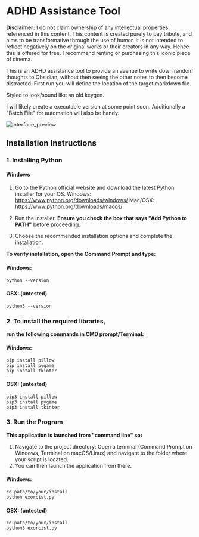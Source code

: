 # ADHD Assistance Tool

**Disclaimer:**
I do not claim ownership of any intellectual properties referenced in this content. This content is created purely to pay tribute, and aims to be transformative through the use of humor. It is not intended to reflect negatively on the original works or their creators in any way. Hence this is offered for free.
I recommend renting or purchasing this iconic piece of cinema.

This is an ADHD assistance tool to provide an avenue to write down random thoughts to Obsidian, without then seeing the other notes to then become distracted.
First run you will define the location of the target markdown file.

Styled to look/sound like an old keygen.

I will likely create a executable version at some point soon. Additionally a "Batch File" for automation will also be handy.

![interface_preview](https://github.com/user-attachments/assets/56af72bc-79f3-446d-ac33-21758c5e14cf)

## Installation Instructions

### 1. Installing Python

#### Windows
1. Go to the Python official website and download the latest Python installer for your OS.
  Windows: https://www.python.org/downloads/windows/
  Mac/OSX: https://www.python.org/downloads/macos/

2. Run the installer. **Ensure you check the box that says "Add Python to PATH"** before proceeding.
3. Choose the recommended installation options and complete the installation.

**To verify installation, open the Command Prompt and type:**

#### Windows:
```
python --version
```
#### OSX: (untested)
```
python3 --version
```

### 2. To install the required libraries, 
**run the following commands in CMD prompt/Terminal:**

#### Windows:
```
pip install pillow
pip install pygame
pip install tkinter
```
#### OSX: (untested)
```
pip3 install pillow
pip3 install pygame
pip3 install tkinter
```

### 3. Run the Program

**This application is launched from "command line" so:**
1) Navigate to the project directory: Open a terminal (Command Prompt on Windows, Terminal on macOS/Linux) and navigate to the folder where your script is located. 
2) You can then launch the application from there.

#### Windows:
```
cd path/to/your/install
python exorcist.py
```
#### OSX: (untested)
```
cd path/to/your/install
python3 exorcist.py
```
